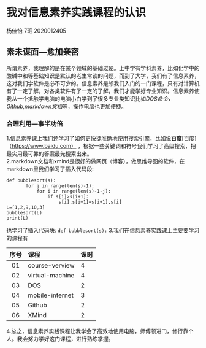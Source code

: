 # 我对信息素养实践课程的认识

杨佳怡 7班 2020012405

## 素未谋面—愈加亲密

所谓素养，我理解的是在某个领域的基础过硬。上中学有学科素养，比如化学中的酸碱中和等基础知识是默认的老生常谈的问题，而到了大学，我们有了信息素养，这对我们学软件是必不可少的。信息素养是领我们入门的一门课程，只有对计算机有了一定了解，对各类软件有了一定的了解，我们才能学好专业知识。信息素养使我从一个抵触学电脑的电脑小白学到了很多专业类知识比如*DOS命令，Github,markdown文档*等，操作电脑也更加便捷。  

### 合理利用—事半功倍

1.信息素养课上我们还学习了如何更快捷准确地使用搜索引擎，比如说**百度**[百度]（https://www.baidu.com） ，根据一些关键词和符号我们学习了高级搜索，把最实用最可靠的答案最先搜索出来。  
2.markdown文档和xmind是很好的做网页（博客），做思维导图的软件，在markdown里我们学习了插入代码段: 

```
def bubblesort(s):
       for j in range(len(s)-1):
           for i in range(len(s)-1-j):
               if s[i]>s[i+1]:
                   s[i],s[i+1]=s[i+1],s[i]
L=[1,2,9,10,3]
bubblesort(L)
print(L)  
```

也学习了插入代码块: 
`def bubblesort(s):` 
3.我们在信息素养实践课上主要要学习的课程有

| 序号 | 课程            | 课时 |
| :--: | :-------------- | :--- |
|  01  | course-verview  | 4    |
|  02  | virtual-machine | 4    |
|  03  | DOS             | 2    |
|  04  | mobile-internet | 3    |
|  05  | Github          | 2    |
|  06  | XMind           | 2    |

4.总之，信息素养实践课程让我学会了高效地使用电脑，师傅领进门，修行靠个人。我会努力学好这门课程，进行熟练掌握。